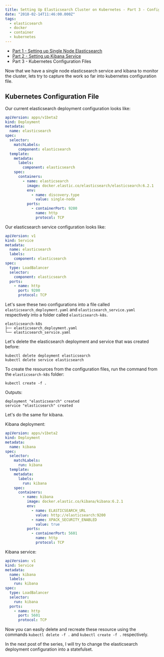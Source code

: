 ```yaml
---
title: Setting Up Elasticsearch Cluster on Kubernetes - Part 3 - Configuration File
date: "2018-02-14T11:46:00.000Z"
tags:
  - elasticsearch
  - docker
  - container
  - kubernetes
---
```


- [Part 1 - Setting up Single Node Elasticsearch](/setting-up-elasticsearch-cluster-on-kubernetes-part-1/)
- [Part 2 - Setting up Kibana Service](/setting-up-elasticsearch-cluster-on-kubernetes-part-2-kibana/)
- Part 3 - Kubernetes Configuration Files

Now that we have a single node elasticsearch service and kibana to monitor the cluster, lets try to capture the work so far into kubernetes configuration file.

## Kubernetes Configuration File

Our current elasticsearch deployment configuration looks like:

```yaml
apiVersion: apps/v1beta2
kind: Deployment
metadata:
  name: elasticsearch
spec:
  selector:
    matchLabels:
      component: elasticsearch
  template:
    metadata:
      labels:
        component: elasticsearch
    spec:
      containers:
        - name: elasticsearch
          image: docker.elastic.co/elasticsearch/elasticsearch:6.2.1
          env:
            - name: discovery.type
              value: single-node
          ports:
            - containerPort: 9200
              name: http
              protocol: TCP
```

Our elasticsearch service configuration looks like:

```yaml
apiVersion: v1
kind: Service
metadata:
  name: elasticsearch
  labels:
    component: elasticsearch
spec:
  type: LoadBalancer
  selector:
    component: elasticsearch
  ports:
    - name: http
      port: 9200
      protocol: TCP
```

Let's save these two configurations into a file called `elasticsearch_deployment.yaml` and `elasticsearch_service.yaml` respectively into a folder called `elasticsearch-k8s`.

```shell
elasticsearch-k8s
├── elasticsearch_deployment.yaml
└── elasticsearch_service.yaml
```

Let's delete the elasticsearch deployment and service that was created before:

```shell
kubectl delete deployment elasticsearch
kubectl delete service elasticsearch
```

To create the resources from the configuration files, run the command from the `elasticsearch-k8s` folder:

```shell
kubectl create -f .
```

Outputs:

```shell
deployment "elasticsearch" created
service "elasticsearch" created
```

Let's do the same for kibana.

Kibana deployment:

```yaml
apiVersion: apps/v1beta2
kind: Deployment
metadata:
  name: kibana
spec:
  selector:
    matchLabels:
      run: kibana
  template:
    metadata:
      labels:
        run: kibana
    spec:
      containers:
        - name: kibana
          image: docker.elastic.co/kibana/kibana:6.2.1
          env:
            - name: ELASTICSEARCH_URL
              value: http://elasticsearch:9200
            - name: XPACK_SECURITY_ENABLED
              value: true
          ports:
            - containerPort: 5601
              name: http
              protocol: TCP
```

Kibana service:

```yaml
apiVersion: v1
kind: Service
metadata:
  name: kibana
  labels:
    run: kibana
spec:
  type: LoadBalancer
  selector:
    run: kibana
  ports:
    - name: http
      port: 5601
      protocol: TCP
```

Now you can easily delete and recreate these resource using the commands `kubectl delete -f .` and `kubectl create -f .` respectively.

In the next post of the series, I will try to change the elasticsearch deployment configuration into a statefulset.
